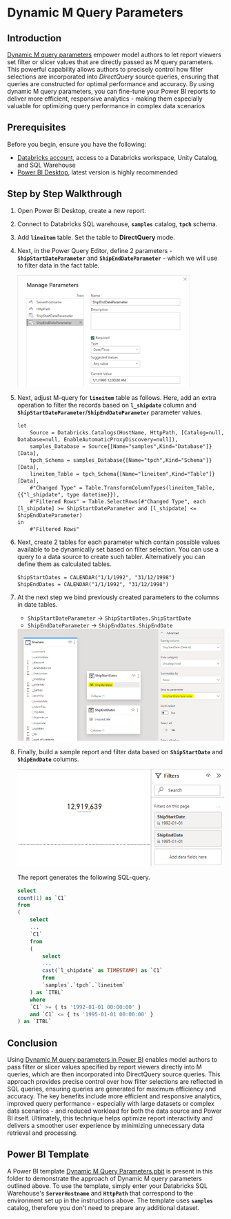 # Dynamic M Query Parameters

## Introduction

[Dynamic M query parameters](https://learn.microsoft.com/en-us/power-bi/connect-data/desktop-dynamic-m-query-parameters) empower model authors to let report viewers set filter or slicer values that are directly passed as M query parameters. This powerful capability allows authors to precisely control how filter selections are incorporated into _DirectQuery_ source queries, ensuring that queries are constructed for optimal performance and accuracy. By using dynamic M query parameters, you can fine-tune your Power BI reports to deliver more efficient, responsive analytics - making them especially valuable for optimizing query performance in complex data scenarios



## Prerequisites

Before you begin, ensure you have the following:

- [Databricks account](https://databricks.com/), access to a Databricks workspace, Unity Catalog, and SQL Warehouse
- [Power BI Desktop](https://powerbi.microsoft.com/desktop/), latest version is highly recommended



## Step by Step Walkthrough

1. Open Power BI Desktop, create a new report.

2. Connect to Databricks SQL warehouse, **`samples`** catalog, **`tpch`** schema.

3. Add **`lineitem`** table. Set the table to **DirectQuery** mode.

4. Next, in the Power Query Editor, define 2 parameters - **`ShipStartDateParameter`** and **`ShipEndDateParameter`** - which we will use to filter data in the fact table.

    <img width="400" src="./images/01.png" alt="Parameters" />

5. Next, adjust M-query for **`lineitem`** table as follows. Here, add an extra operation to filter the records based on **`l_shipdate`** column and **`ShipStartDateParameter`**/**`ShipEndDateParameter`** parameter values.
    ```
    let
        Source = Databricks.Catalogs(HostName, HttpPath, [Catalog=null, Database=null, EnableAutomaticProxyDiscovery=null]),
        samples_Database = Source{[Name="samples",Kind="Database"]}[Data],
        tpch_Schema = samples_Database{[Name="tpch",Kind="Schema"]}[Data],
        lineitem_Table = tpch_Schema{[Name="lineitem",Kind="Table"]}[Data],
        #"Changed Type" = Table.TransformColumnTypes(lineitem_Table,{{"l_shipdate", type datetime}}),
        #"Filtered Rows" = Table.SelectRows(#"Changed Type", each [l_shipdate] >= ShipStartDateParameter and [l_shipdate] <= ShipEndDateParameter)
    in
        #"Filtered Rows"
    ```

6. Next, create 2 tables for each parameter which contain possible values available to be dynamically set based on filter selection. You can use a query to a data source to create such tabler. Alternatively you can define them as calculated tables. 
    ```
    ShipStartDates = CALENDAR("1/1/1992", "31/12/1998")
    ShipEndDates = CALENDAR("1/1/1992", "31/12/1998")
    ```

7. At the next step we bind previously created parameters to the columns in date tables.
    - `ShipStartDateParameter` → `ShipStartDates.ShipStartDate`
    - `ShipEndDateParameter` → `ShipEndDates.ShipEndDate`
    <img width="600" src="./images/02.png" alt="Parameters binding" />

6. Finally, build a sample report and filter data based on **`ShipStartDate`** and **`ShipEndDate`** columns.

    <img width="600" src="./images/03.png" alt="Report layout" />

    The report generates the following SQL-query.
    ```sql
    select
    count(1) as `C1`
    from
    (
        select
        ...
        `C1`
        from
        (
            select
            ...
            cast(`l_shipdate` as TIMESTAMP) as `C1`
            from
            `samples`.`tpch`.`lineitem`
        ) as `ITBL`
        where
        `C1` >= { ts '1992-01-01 00:00:00' }
        and `C1` <= { ts '1995-01-01 00:00:00' }
    ) as `ITBL`
    ```



## Conclusion

Using [Dynamic M query parameters in Power BI](!https://learn.microsoft.com/en-us/power-bi/connect-data/desktop-dynamic-m-query-parameters) enables model authors to pass filter or slicer values specified by report viewers directly into M queries, which are then incorporated into DirectQuery source queries. This approach provides precise control over how filter selections are reflected in SQL queries, ensuring queries are generated for maximum efficiency and accuracy. The key benefits include more efficient and responsive analytics, improved query performance - especially with large datasets or complex data scenarios - and reduced workload for both the data source and Power BI itself. Ultimately, this technique helps optimize report interactivity and delivers a smoother user experience by minimizing unnecessary data retrieval and processing.



## Power BI Template 
A Power BI template [Dynamic M Query Parameters.pbit](./Dynamic%20M%20Query%20Parameters.pbit) is present in this folder to demonstrate the approach of Dynamic M query parameters outlined above. To use the template, simply enter your Databricks SQL Warehouse's **`ServerHostname`** and **`HttpPath`** that correspond to the environment set up in the instructions above. The template uses **`samples`** catalog, therefore you don't need to prepare any additional dataset.